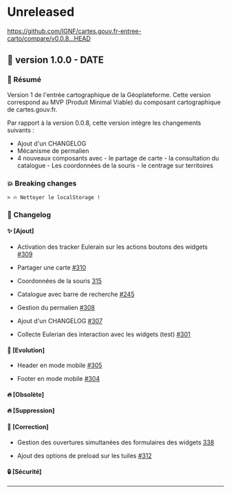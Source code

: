 # Unreleased

<https://github.com/IGNF/cartes.gouv.fr-entree-carto/compare/v0.0.8...HEAD>

## 🔖 version 1.0.0 - __DATE__

### 🎉 Résumé

Version 1 de l'entrée cartographique de la Géoplateforme. Cette version correspond au MVP (Produit Minimal Viable) du composant cartographique de cartes.gouv.fr.

Par rapport à la version 0.0.8, cette version intègre les changements suivants :

* Ajout d'un CHANGELOG
* Mécanisme de permalien
* 4 nouveaux composants avec - le partage de carte - la consultation du catalogue - Les coordonnées de la souris - le centrage sur territoires

### 💥 Breaking changes

    > 🔥 Nettoyer le localStorage !

### 📖 Changelog

#### ✨ [Ajout]

* Activation des tracker Eulerain sur les actions boutons des widgets [#309](https://github.com/IGNF/cartes.gouv.fr-entree-carto/pull/309)

* Partager une carte [#310](https://github.com/IGNF/cartes.gouv.fr-entree-carto/pull/310)

* Coordonnées de la souris [315](https://github.com/IGNF/cartes.gouv.fr-entree-carto/pull/315)

* Catalogue avec barre de recherche [#245](https://github.com/IGNF/cartes.gouv.fr-entree-carto/pull/245)

* Gestion du permalien [#308](https://github.com/IGNF/cartes.gouv.fr-entree-carto/pull/308)

* Ajout d'un CHANGELOG [#307](https://github.com/IGNF/cartes.gouv.fr-entree-carto/pull/307)

* Collecte Eulerian des interaction avec les widgets (test) [#301](https://github.com/IGNF/cartes.gouv.fr-entree-carto/pull/301)

#### 🔨 [Evolution]

* Header en mode mobile [#305](https://github.com/IGNF/cartes.gouv.fr-entree-carto/pull/305)

* Footer en mode mobile [#304](https://github.com/IGNF/cartes.gouv.fr-entree-carto/pull/304)

#### 🔥 [Obsolète]

#### 🔥 [Suppression]

#### 🐛 [Correction]

* Gestion des ouvertures simultanées des formulaires des widgets [338](https://github.com/IGNF/cartes.gouv.fr-entree-carto/pull/338)

* Ajout des options de preload sur les tuiles [#312](https://github.com/IGNF/cartes.gouv.fr-entree-carto/pull/312)

#### 🔒 [Sécurité]

---
